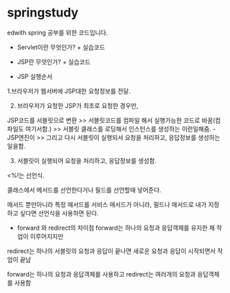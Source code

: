 # springstudy
edwith spring 공부를 위한 코드입니다.

- Servlet이란 무엇인가? + 실습코드

- JSP란 무엇인가? + 실습코드
- JSP 실행순서

1.브라우저가 웹서버에 JSP대한 요청정보를 전달.

2. 브라우저가 요청한 JSP가 최초로 요청한 경우만,

JSP코드를 서블릿으로 변환 >> 서블릿코드를 컴파일 해서 실행가능한 코드로 바꿈(컴파일도 여기서함.) >> 서블릿 클래스를 로딩해서 인스턴스를 생성하는 이런일해줌.  - JSP엔진이 >> 그리고 다시 서블릿이 실행되서 요청을 처리하고, 응답정보를 생성하는 일을함.

3. 서블릿이 실행되어 요청을 처리하고, 응답정보를 생성함.

 

<%!는 선언식.

클래스에서 메서드를 선언한다거나 필드를 선언할때 넣어준다.

매서드 뿐만아니라 특정 매서드를 서비스 매서드가 아니라, 필드나 매서드로 내가 지정하고 싶다면 선언식을 사용하면 된다.


- forward 와 redirect의 차이점
forward는 하나의 요청과 응답객체를 유지한 채 작업이 이루어지지만 

redirect는 하나의 서블릿의 요청과 응답이 끝나면 새로운 요청과 응답이 시작되면서 작업이 끝남

forward는 하나의 요청과 응답객체를 사용하고 redirect는 여러개의 요청과 응답객체를 사용함
